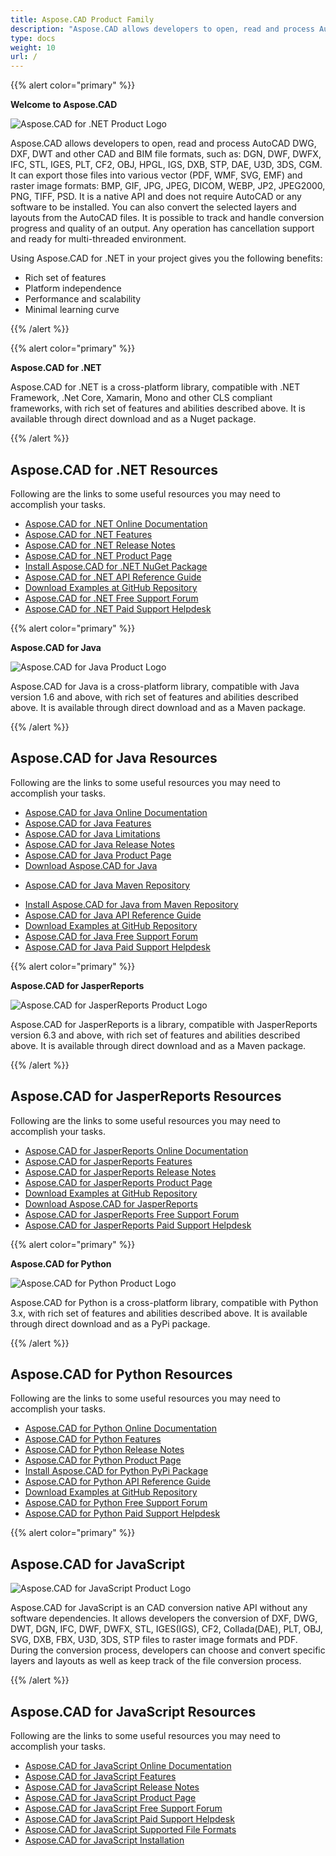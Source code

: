 ```yaml
---
title: Aspose.CAD Product Family
description: "Aspose.CAD allows developers to open, read and process AutoCAD DWG, DXF, DWT and other CAD and BIM file formats, such as: DGN, DWF, DWFX, IFC, STL, IGES, PLT, CF2, OBJ, HPGL, IGS, DXB, STP, DAE, U3D, 3DS, CGM"
type: docs
weight: 10
url: /
---
```


{{% alert color="primary" %}}

**Welcome to Aspose.CAD**

![Aspose.CAD for .NET Product Logo](home_1.png)

Aspose.CAD allows developers to open, read and process AutoCAD DWG, DXF, DWT and other CAD and BIM file formats, such as: DGN, DWF, DWFX, IFC, STL, IGES, PLT, CF2, OBJ, HPGL, IGS, DXB, STP, DAE, U3D, 3DS, CGM. It can export those files into various vector (PDF, WMF, SVG, EMF) and raster image formats: BMP, GIF, JPG, JPEG, DICOM, WEBP, JP2, JPEG2000, PNG, TIFF, PSD. It is a native API and does not require AutoCAD or any software to be installed. You can also convert the selected layers and layouts from the AutoCAD files.
It is possible to track and handle conversion progress and quality of an output. Any operation has cancellation support and ready for multi-threaded environment.

Using Aspose.CAD for .NET in your project gives you the following benefits:

- Rich set of features
- Platform independence
- Performance and scalability
- Minimal learning curve

{{% /alert %}}

{{% alert color="primary" %}}

**Aspose.CAD for .NET**

Aspose.CAD for .NET is a cross-platform library, compatible with .NET Framework, .Net Core, Xamarin, Mono and other CLS compliant frameworks, with rich set of features and abilities described above. It is available through direct download and as a Nuget package.

{{% /alert %}}

## **Aspose.CAD for .NET Resources**

Following are the links to some useful resources you may need to accomplish your tasks.

- [Aspose.CAD for .NET Online Documentation](/cad/net/)
- [Aspose.CAD for .NET Features](/cad/net/product-overview/#advanced-api-features)
- [Aspose.CAD for .NET Release Notes](https://releases.aspose.com/cad/net/release-notes/)
- [Aspose.CAD for .NET Product Page](https://products.aspose.com/cad/net/)
- [Install Aspose.CAD for .NET NuGet Package](https://www.nuget.org/packages/Aspose.CAD/)
- [Aspose.CAD for .NET API Reference Guide](https://reference.aspose.com/cad/net)
- [Download Examples at GitHub Repository](https://github.com/aspose-cad/Aspose.CAD-for-.NET)
- [Aspose.CAD for .NET Free Support Forum](https://forum.aspose.com/c/cad/19)
- [Aspose.CAD for .NET Paid Support Helpdesk](https://helpdesk.aspose.com/)

{{% alert color="primary" %}}

**Aspose.CAD for Java**

![Aspose.CAD for Java Product Logo](home_2.png)

Aspose.CAD for Java is a cross-platform library, compatible with Java version 1.6 and above, with rich set of features and abilities described above. It is available through direct download and as a Maven package.

{{% /alert %}}

## **Aspose.CAD for Java Resources**

Following are the links to some useful resources you may need to accomplish your tasks.

- [Aspose.CAD for Java Online Documentation](/cad/java/)
- [Aspose.CAD for Java Features](/cad/java/product-overview/#advanced-api-features)
- [Aspose.CAD for Java Limitations](/cad/java/product-overview/#not-yet-supported)
- [Aspose.CAD for Java Release Notes](https://releases.aspose.com/cad/java/release-notes/)
- [Aspose.CAD for Java Product Page](https://products.aspose.com/cad/java/)
- [Download Aspose.CAD for Java](https://releases.aspose.com/cad/java/)
* [Aspose.CAD for Java Maven Repository](https://releases.aspose.com/java/repo/com/aspose/aspose-cad/)
- [Install Aspose.CAD for Java from Maven Repository](/cad/java/installation/)
- [Aspose.CAD for Java API Reference Guide](https://reference.aspose.com/cad/java)
- [Download Examples at GitHub Repository](https://github.com/aspose-cad/Aspose.CAD-for-Java)
- [Aspose.CAD for Java Free Support Forum](https://forum.aspose.com/c/cad/19)
- [Aspose.CAD for Java Paid Support Helpdesk](https://helpdesk.aspose.com/)

{{% alert color="primary" %}}

**Aspose.CAD for JasperReports**

![Aspose.CAD for JasperReports Product Logo](home_3.png)

Aspose.CAD for JasperReports is a library, compatible with JasperReports version 6.3 and above, with rich set of features and abilities described above. It is available through direct download and as a Maven package.

{{% /alert %}}

## **Aspose.CAD for JasperReports Resources**

Following are the links to some useful resources you may need to accomplish your tasks.

- [Aspose.CAD for JasperReports Online Documentation](/cad/jasperreports/)
- [Aspose.CAD for JasperReports Features](/cad/jasperreports/features-overview/)
- [Aspose.CAD for JasperReports Release Notes](https://releases.aspose.com/cad/jasperreports/release-notes/)
- [Aspose.CAD for JasperReports Product Page](https://products.aspose.com/cad/jasperreports/)
- [Download Examples at GitHub Repository](https://github.com/aspose-cad/Aspose.CAD-for-JasperReports)
- [Download Aspose.CAD for JasperReports](https://downloads.aspose.com/cad/jasperreports)
- [Aspose.CAD for JasperReports Free Support Forum](https://forum.aspose.com/c/cad/19)
- [Aspose.CAD for JasperReports Paid Support Helpdesk](https://helpdesk.aspose.com/)

{{% alert color="primary" %}}

**Aspose.CAD for Python**

![Aspose.CAD for Python Product Logo](home_5.png)

Aspose.CAD for Python is a cross-platform library, compatible with Python 3.x, with rich set of features and abilities described above. It is available through direct download and as a PyPi package.

{{% /alert %}}

## **Aspose.CAD for Python Resources**

Following are the links to some useful resources you may need to accomplish your tasks.

- [Aspose.CAD for Python Online Documentation](/cad/python/)
- [Aspose.CAD for Python Features](/cad/python/product-overview/#advanced-api-features)
- [Aspose.CAD for Python Release Notes](https://releases.aspose.com/cad/python-net/release-notes/)
- [Aspose.CAD for Python Product Page](https://products.aspose.com/cad/python/)
- [Install Aspose.CAD for Python PyPi Package](https://www.pypi.org/packages/Aspose.CAD/)
- [Aspose.CAD for Python API Reference Guide](https://reference.aspose.com/cad/python)
- [Download Examples at GitHub Repository](https://github.com/aspose-cad/Aspose.CAD-for-Python)
- [Aspose.CAD for Python Free Support Forum](https://forum.aspose.com/c/cad/19)
- [Aspose.CAD for Python Paid Support Helpdesk](https://helpdesk.aspose.com/)

{{% alert color="primary" %}}

## **Aspose.CAD for JavaScript**

![Aspose.CAD for JavaScript Product Logo](home_6.png)

Aspose.CAD for JavaScript is an CAD conversion native API without any software dependencies. It allows developers the conversion of DXF, DWG, DWT, DGN, IFC, DWF, DWFX, STL, IGES(IGS), CF2, Collada(DAE), PLT, OBJ, SVG, DXB, FBX, U3D, 3DS, STP files to raster image formats and PDF.
During the conversion process, developers can choose and convert specific layers and layouts as well as keep track of the file conversion process.

{{% /alert %}}

## **Aspose.CAD for JavaScript Resources**

Following are the links to some useful resources you may need to accomplish your tasks.

- [Aspose.CAD for JavaScript Online Documentation](/cad/javascript-net/)
- [Aspose.CAD for JavaScript Features](/cad/javascript-net/features/)
- [Aspose.CAD for JavaScript Release Notes](https://releases.aspose.com/cad/javascript-net/release-notes/)
- [Aspose.CAD for JavaScript Product Page](https://products.aspose.com/cad/javascript-net/)
- [Aspose.CAD for JavaScript Free Support Forum](https://forum.aspose.com/c/cad/19)
- [Aspose.CAD for JavaScript Paid Support Helpdesk](https://helpdesk.aspose.com/)
- [Aspose.CAD for JavaScript Supported File Formats](/cad/javascript/supported-file-formats/)
- [Aspose.CAD for JavaScript Installation](/cad/javascript/installation/)
